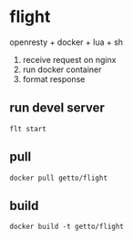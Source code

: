 # flight

openresty + docker + lua + sh

1. receive request on nginx
1. run docker container
1. format response

## run devel server

```
flt start
```

## pull

```
docker pull getto/flight
```

## build

```
docker build -t getto/flight
```

